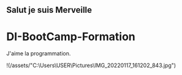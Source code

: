## Salut je suis Merveille 

# DI-BootCamp-Formation

J'aime la programmation.

!(/assets/"C:\Users\USER\Pictures\IMG_20220117_161202_843.jpg")


